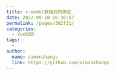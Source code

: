 ```yaml
---
title: v-model数据双向绑定
date: 2022-09-10 16:38:57
permalink: /pages/382f31/
categories:
  - Vue知识
tags:
  - 
author: 
  name: simonzhangs
  link: https://github.com/simonzhangs
---
```

